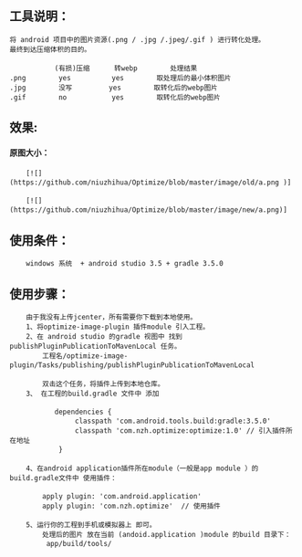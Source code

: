 
## 工具说明：
    将 android 项目中的图片资源(.png / .jpg /.jpeg/.gif ) 进行转化处理。
    最终到达压缩体积的目的。

               (有损)压缩      转webp        处理结果
    .png        yes          yes        取处理后的最小体积图片
    .jpg        没写         yes        取转化后的webp图片
    .gif        no           yes        取转化后的webp图片

## 效果:

####        原图大小：

        [![](https://github.com/niuzhihua/Optimize/blob/master/image/old/a.png )]

        [![](https://github.com/niuzhihua/Optimize/blob/master/image/new/a.png)]

## 使用条件：
        windows 系统  + android studio 3.5 + gradle 3.5.0

## 使用步骤：
        由于我没有上传jcenter，所有需要你下载到本地使用。
        1、将optimize-image-plugin 插件module 引入工程。
        2、在 android studio 的gradle 视图中 找到  publishPluginPublicationToMavenLocal 任务。
            工程名/optimize-image-plugin/Tasks/publishing/publishPluginPublicationToMavenLocal

            双击这个任务，将插件上传到本地仓库。
        3、 在工程的build.gradle 文件中 添加

               dependencies {
                    classpath 'com.android.tools.build:gradle:3.5.0'
                    classpath 'com.nzh.optimize:optimize:1.0' // 引入插件所在地址
                }

        4、在android application插件所在module（一般是app module ）的build.gradle文件中 使用插件：

            apply plugin: 'com.android.application'
            apply plugin: 'com.nzh.optimize'  // 使用插件

        5、运行你的工程到手机或模拟器上 即可。
            处理后的图片 放在当前 (andoid.application )module 的build 目录下：
             app/build/tools/
